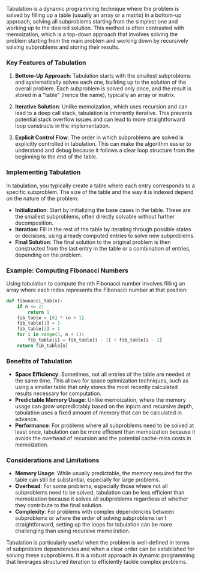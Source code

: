 Tabulation is a dynamic programming technique where the problem is solved by filling up a table (usually an array or a matrix) in a bottom-up approach, solving all subproblems starting from the simplest one and working up to the desired solution. This method is often contrasted with memoization, which is a top-down approach that involves solving the problem starting from the main problem and working down by recursively solving subproblems and storing their results.

### Key Features of Tabulation

1. **Bottom-Up Approach**: Tabulation starts with the smallest subproblems and systematically solves each one, building up to the solution of the overall problem. Each subproblem is solved only once, and the result is stored in a "table" (hence the name), typically an array or matrix.

2. **Iterative Solution**: Unlike memoization, which uses recursion and can lead to a deep call stack, tabulation is inherently iterative. This prevents potential stack overflow issues and can lead to more straightforward loop constructs in the implementation.

3. **Explicit Control Flow**: The order in which subproblems are solved is explicitly controlled in tabulation. This can make the algorithm easier to understand and debug because it follows a clear loop structure from the beginning to the end of the table.

### Implementing Tabulation

In tabulation, you typically create a table where each entry corresponds to a specific subproblem. The size of the table and the way it is indexed depend on the nature of the problem:

- **Initialization**: Start by initializing the base cases in the table. These are the smallest subproblems, often directly solvable without further decomposition.
- **Iteration**: Fill in the rest of the table by iterating through possible states or decisions, using already computed entries to solve new subproblems.
- **Final Solution**: The final solution to the original problem is then constructed from the last entry in the table or a combination of entries, depending on the problem.

### Example: Computing Fibonacci Numbers

Using tabulation to compute the nth Fibonacci number involves filling an array where each index represents the Fibonacci number at that position:

```python
def fibonacci_tab(n):
    if n <= 2:
        return 1
    fib_table = [0] * (n + 1)
    fib_table[1] = 1
    fib_table[2] = 1
    for i in range(3, n + 1):
        fib_table[i] = fib_table[i - 1] + fib_table[i - 2]
    return fib_table[n]
```

### Benefits of Tabulation

- **Space Efficiency**: Sometimes, not all entries of the table are needed at the same time. This allows for space optimization techniques, such as using a smaller table that only stores the most recently calculated results necessary for computation.
- **Predictable Memory Usage**: Unlike memoization, where the memory usage can grow unpredictably based on the inputs and recursive depth, tabulation uses a fixed amount of memory that can be calculated in advance.
- **Performance**: For problems where all subproblems need to be solved at least once, tabulation can be more efficient than memoization because it avoids the overhead of recursion and the potential cache-miss costs in memoization.

### Considerations and Limitations

- **Memory Usage**: While usually predictable, the memory required for the table can still be substantial, especially for large problems.
- **Overhead**: For some problems, especially those where not all subproblems need to be solved, tabulation can be less efficient than memoization because it solves all subproblems regardless of whether they contribute to the final solution.
- **Complexity**: For problems with complex dependencies between subproblems or where the order of solving subproblems isn't straightforward, setting up the loops for tabulation can be more challenging than using recursive memoization.

Tabulation is particularly useful when the problem is well-defined in terms of subproblem dependencies and when a clear order can be established for solving these subproblems. It is a robust approach in dynamic programming that leverages structured iteration to efficiently tackle complex problems.

